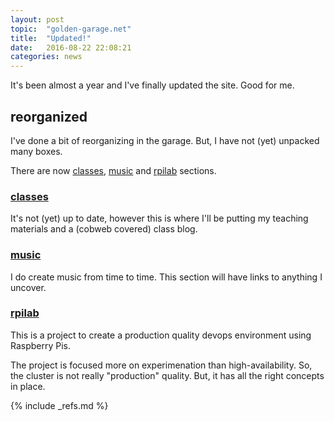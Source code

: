 ```yaml
---
layout: post
topic:  "golden-garage.net"
title:  "Updated!"
date:   2016-08-22 22:08:21
categories: news
---
```


It's been almost a year and I've finally updated the site. Good for me.

## reorganized

I've done a bit of reorganizing in the garage. But, I have not (yet) unpacked many boxes.

There are now [classes](/classes), [music](/music) and [rpilab](/rpilab) sections.


### [classes](/classes)

It's not (yet) up to date, however this is where I'll be putting my teaching materials and a (cobweb covered) class
blog.


### [music](/music)

I do create music from time to time. This section will have links to anything I uncover.


### [rpilab](/rpilab)

This is a project to create a production quality devops environment using Raspberry Pis.

The project is focused more on experimenation than high-availability. So, the cluster is not really "production"
quality. But, it has all the right concepts in place.

<!-- ============================================================================================================== -->

{% include _refs.md %}
